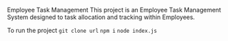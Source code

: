 Employee Task Management
This project is an Employee Task Management System designed to task allocation and tracking within Employees.

To run the project
`git clone url`
`npm i`
`node index.js`
